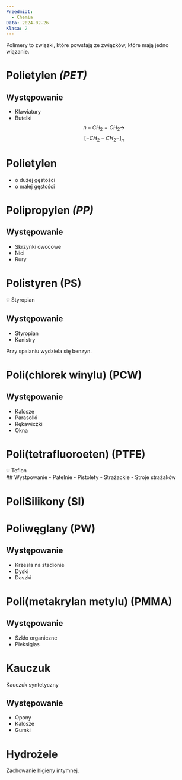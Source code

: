 ```yaml
---
Przedmiot:
  - Chemia
Data: 2024-02-26
Klasa: 2
---
```

Polimery to związki, które powstają ze związków, które mają jedno wiązanie.
# Polietylen *(PET)*
## Występowanie
- Klawiatury
- Butelki
$$ n-CH_2=CH_2 \rightarrow $$
$$ [-CH_2-CH_2-]_n $$
# Polietylen
- o dużej gęstości
- o małej gęstości
# Polipropylen *(PP)*

## Występowanie
- Skrzynki owocowe
- Nici
- Rury
# Polistyren (PS)

<aside> 💡 Styropian

</aside>

## Występowanie
- Styropian
- Kanistry

Przy spalaniu wydziela się benzyn.
# Poli(chlorek winylu) (PCW)
## Występowanie
- Kalosze
- Parasolki
- Rękawiczki
- Okna

# Poli(tetrafluoroeten) (PTFE)

<aside> 💡 Teflon

</aside>
## Wystpowanie
- Patelnie
- Pistolety
- Strażackie
- Stroje strażaków

# PoliSilikony (SI)
# Poliwęglany (PW)
## Występowanie
- Krzesła na stadionie
- Dyski
- Daszki

# Poli(metakrylan metylu) (PMMA)

## Występowanie
- Szkło organiczne
- Pleksiglas

# Kauczuk
Kauczuk syntetyczny
## Występowanie
- Opony
- Kalosze
- Gumki

# Hydrożele
Zachowanie higieny intymnej.
